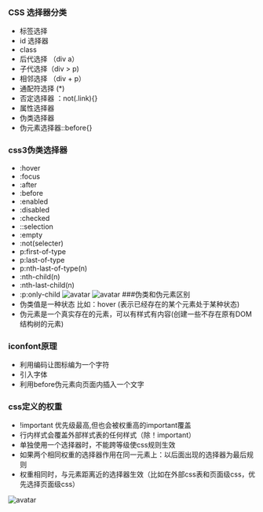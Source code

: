 ### CSS 选择器分类

 - 标签选择
 - id 选择器
 - class
 - 后代选择 （div a）
 - 子代选择（div > p)
 - 相邻选择 （div + p）
 - 通配符选择 (\*)
 - 否定选择器 ：not(.link){}
 - 属性选择器
 - 伪类选择器
 - 伪元素选择器::before{}

 

 ### css3伪类选择器
 * :hover
 * :focus
 * :after  
 * :before
 * :enabled 
 * :disabled
 * :checked
 * ::selection
 * :empty
 * :not(selecter)
 * p:first-of-type
 * p:last-of-type
 * p:nth-last-of-type(n)
 * :nth-child(n)
 * :nth-last-child(n)
 * :p:only-child
![avatar](https://img-blog.csdnimg.cn/2020021916172911.png?x-oss-process=image/watermark,type_ZmFuZ3poZW5naGVpdGk,shadow_10,text_aHR0cHM6Ly9ibG9nLmNzZG4ubmV0L3dlaXhpbl80NDAzMDczNg==,size_16,color_FFFFFF,t_70)
![avatar](https://img-blog.csdnimg.cn/20200219161650595.png)
###伪类和伪元素区别
* 伪类值是一种状态 比如：hover (表示已经存在的某个元素处于某种状态)
* 伪元素是一个真实存在的元素，可以有样式有内容(创建一些不存在原有DOM结构树的元素)

### iconfont原理
* 利用编码让图标编为一个字符
* 引入字体
* 利用before伪元素向页面内插入一个文字

### css定义的权重
* !important 优先级最高,但也会被权重高的important覆盖
* 行内样式会覆盖外部样式表的任何样式（除！important）
* 单独使用一个选择器时，不能跨等级使css规则生效
* 如果两个相同权重的选择器作用在同一元素上：以后面出现的选择器为最后规则
* 权重相同时，与元素距离近的选择器生效（比如在外部css表和页面级css，优先选择页面级css）  

![avatar](https://img-blog.csdnimg.cn/20200219160726207.png?x-oss-process=image/watermark,type_ZmFuZ3poZW5naGVpdGk,shadow_10,text_aHR0cHM6Ly9ibG9nLmNzZG4ubmV0L3dlaXhpbl80NDAzMDczNg==,size_16,color_FFFFFF,t_70)
